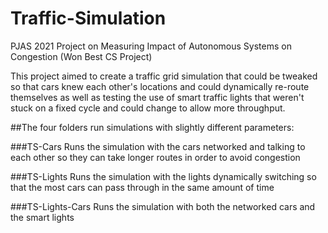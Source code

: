 # Traffic-Simulation
PJAS 2021 Project on Measuring Impact of Autonomous Systems on Congestion (Won Best CS Project)

This project aimed to create a traffic grid simulation that could be tweaked so that cars knew each other's locations and could dynamically re-route themselves as well as testing the use of smart traffic lights that weren't stuck on a fixed cycle and could change to allow more throughput.

##The four folders run simulations with slightly different parameters:

###TS-Cars
Runs the simulation with the cars networked and talking to each other so they can take longer routes in order to avoid congestion

###TS-Lights
Runs the simulation with the lights dynamically switching so that the most cars can pass through in the same amount of time


###TS-Lights-Cars
Runs the simulation with both the networked cars and the smart lights
